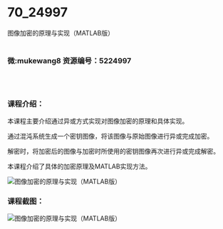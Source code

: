 # 70_24997
图像加密的原理与实现（MATLAB版）
<br/></br>
<h3>微:mukewang8 资源编号：5224997</h3>
<br/></br>
<h3>课程介绍：</h3>
<p>本课程主要介绍通过异或方式实现对图像加密的原理和具体实现。</p>
<p>通过混沌系统生成一个密钥图像，将该图像与原始图像进行异或完成加密。</p>
<p>解密时，将加密后的图像与加密时所使用的密钥图像再次进行异或完成解密。</p>
<p>本课程介绍了具体的加密原理及<a title="查看与 MATLAB 相关的文章" target="_blank">MATLAB</a>实现方法。</p>
<p><img src="https://www.ko996.com/wp-content/uploads/img/2022/06/1-120-300x173.png" alt="图像加密的原理与实现（MATLAB版）"></p>
<div class="info-desc">
<h3>课程截图：</h3>
<p><img src="https://www.ko996.com/wp-content/uploads/img/2022/06/2-108.png" alt="图像加密的原理与实现（MATLAB版）"></p>


			
</div>
